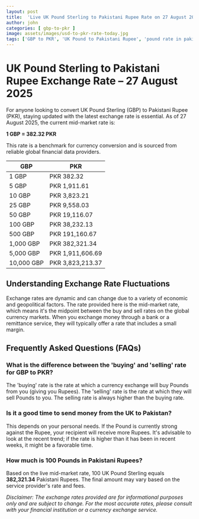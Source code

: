 ```yaml
---
layout: post
title:  'Live UK Pound Sterling to Pakistani Rupee Rate on 27 August 2025'
author: john
categories: [ gbp-to-pkr ]
image: assets/images/usd-to-pkr-rate-today.jpg
tags: ['GBP to PKR', 'UK Pound to Pakistani Rupee', 'pound rate in pakistan', 'great britain pound to pkr', 'uk to pakistan money transfer']
---
```


# UK Pound Sterling to Pakistani Rupee Exchange Rate – 27 August 2025

For anyone looking to convert UK Pound Sterling (GBP) to Pakistani Rupee (PKR), staying updated with the latest exchange rate is essential. As of 27 August 2025, the current mid-market rate is:

**1 GBP = 382.32 PKR**

This rate is a benchmark for currency conversion and is sourced from reliable global financial data providers.

| GBP | PKR |
| --- | --- |
| 1 GBP | PKR 382.32 |
| 5 GBP | PKR 1,911.61 |
| 10 GBP | PKR 3,823.21 |
| 25 GBP | PKR 9,558.03 |
| 50 GBP | PKR 19,116.07 |
| 100 GBP | PKR 38,232.13 |
| 500 GBP | PKR 191,160.67 |
| 1,000 GBP | PKR 382,321.34 |
| 5,000 GBP | PKR 1,911,606.69 |
| 10,000 GBP | PKR 3,823,213.37 |


## Understanding Exchange Rate Fluctuations

Exchange rates are dynamic and can change due to a variety of economic and geopolitical factors. The rate provided here is the mid-market rate, which means it's the midpoint between the buy and sell rates on the global currency markets. When you exchange money through a bank or a remittance service, they will typically offer a rate that includes a small margin.

## Frequently Asked Questions (FAQs)

### What is the difference between the 'buying' and 'selling' rate for GBP to PKR?

The 'buying' rate is the rate at which a currency exchange will buy Pounds from you (giving you Rupees). The 'selling' rate is the rate at which they will sell Pounds to you. The selling rate is always higher than the buying rate.

### Is it a good time to send money from the UK to Pakistan?

This depends on your personal needs. If the Pound is currently strong against the Rupee, your recipient will receive more Rupees. It's advisable to look at the recent trend; if the rate is higher than it has been in recent weeks, it might be a favorable time.

### How much is 100 Pounds in Pakistani Rupees?

Based on the live mid-market rate, 100 UK Pound Sterling equals **382,321.34** Pakistani Rupees. The final amount may vary based on the service provider's rate and fees.



*Disclaimer: The exchange rates provided are for informational purposes only and are subject to change. For the most accurate rates, please consult with your financial institution or a currency exchange service.*
